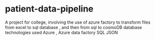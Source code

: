 # patient-data-pipeline
A project for college, involving the use of azure factory to transform files from excel to sql database , and then from sql to cosmoDB database technologies used  Azure ,  Azure data factory  SQL  JSON
